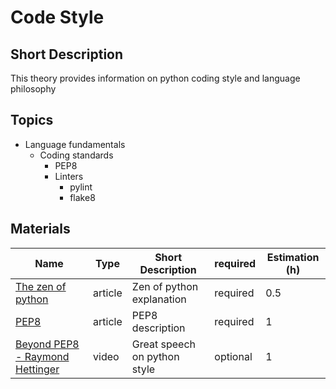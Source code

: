 # Code Style

## Short Description

This theory provides information on python coding style and language philosophy

## Topics

* Language fundamentals
  * Coding standards
    * PEP8
    * Linters
      * pylint
      * flake8

## Materials

| Name                                                            | Type    | Short Description            | required | Estimation (h) |
| --------------------------------------------------------------- | ------- | ---------------------------- | -------- | -------------- |
| [The zen of python](https://www.python.org/dev/peps/pep-0020/)  | article | Zen of python explanation    | required | 0.5            |
| [PEP8](https://www.python.org/dev/peps/pep-0008/)               | article | PEP8 description             | required | 1              |
| [Beyond PEP8 - Raymond Hettinger](https://youtu.be/wf-BqAjZb8M) | video   | Great speech on python style | optional | 1              |

